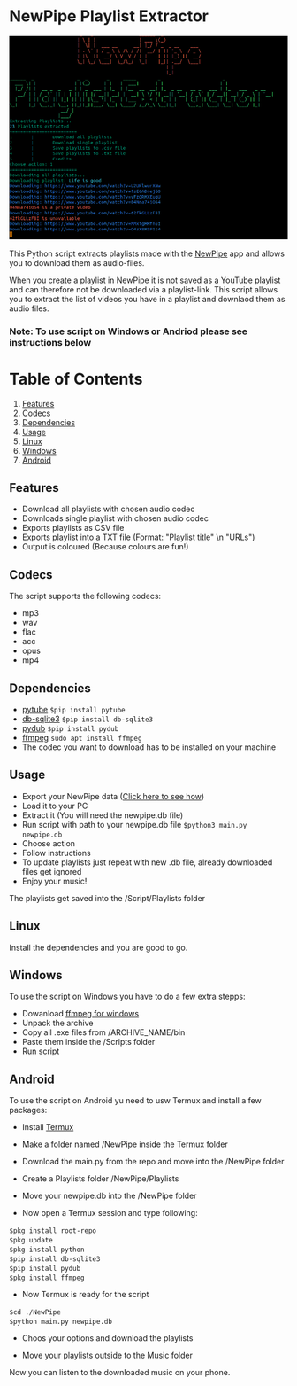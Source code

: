 # NewPipe Playlist Extractor

![NewPipe Playlist Extractor](/Screenshots/Screenshot_Extractor.png)

This Python script extracts playlists made with the [NewPipe](https://newpipe.net/) app and allows you to download them as  audio-files. 

When you create a playlist in NewPipe it is not saved as a YouTube playlist and can therefore not be downloaded via a playlist-link. This script allows you to extract the list of videos you have in a playlist and downlaod them as audio files. 

### Note: To use script on Windows or Andriod please see instructions below

# Table of Contents
1. [Features](https://github.com/Quasolaris/NewPipePlaylistExtractor#features)
2. [Codecs](https://github.com/Quasolaris/NewPipePlaylistExtractor#codecs)
3. [Dependencies](https://github.com/Quasolaris/NewPipePlaylistExtractor#dependencies)
4. [Usage](https://github.com/Quasolaris/NewPipePlaylistExtractor#usage)
5. [Linux](https://github.com/Quasolaris/NewPipePlaylistExtractor#linux)
6. [Windows](https://github.com/Quasolaris/NewPipePlaylistExtractor#windows)
7. [Android](https://github.com/Quasolaris/NewPipePlaylistExtractor#android)



## Features
- Download all playlists with chosen audio codec
- Downloads single playlist with chosen audio codec
- Exports playlists as CSV file
- Exports playlist into a TXT file (Format: "Playlist title" \n "URLs")
- Output is coloured (Because colours are fun!)


## Codecs
The script supports the following codecs:
- mp3
- wav
- flac
- acc
- opus
- mp4

## Dependencies
- [pytube](https://pypi.org/project/pytube/) ``$pip install pytube``
- [db-sqlite3](https://pypi.org/project/db-sqlite3/) ``$pip install db-sqlite3``
- [pydub](https://pypi.org/project/pydub/) ``$pip install pydub``
- [ffmpeg](https://ffmpeg.org/) ``sudo apt install ffmpeg``
- The codec you want to download has to be  installed on your machine

## Usage
- Export your NewPipe data ([Click here to see how](https://newpipe.net/FAQ/tutorials/import-export-data/))
- Load it to your PC
- Extract it (You will need the newpipe.db file)
- Run script with path to your newpipe.db file ``$python3 main.py newpipe.db``
- Choose action
- Follow instructions
- To update playlists just repeat with new .db file, already downloaded files get ignored
- Enjoy your music!

The playlists get saved into the /Script/Playlists folder

## Linux
Install the dependencies and you are good to go.

## Windows
To use the script on Windows you have to do a few extra stepps:

- Dowanload [ffmpeg for windows](https://www.gyan.dev/ffmpeg/builds/ffmpeg-git-essentials.7z)
- Unpack the archive
- Copy all .exe files from /ARCHIVE_NAME/bin
- Paste them inside the /Scripts folder
- Run script

## Android
To use the script on Android yu need to usw Termux and install a few packages:

- Install [Termux](https://termux.com/)

- Make a folder named /NewPipe inside the Termux folder

- Download the main.py from the repo and move into the /NewPipe folder

- Create a Playlists folder /NewPipe/Playlists

- Move your newpipe.db into the /NewPipe folder

- Now open a Termux session and type following:

``$pkg install root-repo``<br>
``$pkg update``<br>
``$pkg install python``<br>
``$pip install db-sqlite3``<br>
``$pip install pydub``<br>
``$pkg install ffmpeg``<br>

- Now Termux is ready for the script

``$cd ./NewPipe``<br>
``$python main.py newpipe.db``

- Choos your options and download the playlists

- Move your playlists outside to the Music folder

Now you can listen to the downloaded music on your phone.




